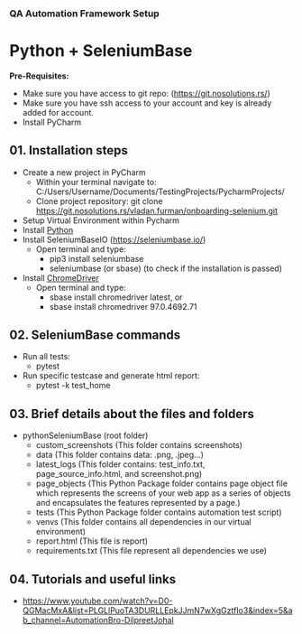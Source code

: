 ### QA Automation Framework Setup
# Python + SeleniumBase

**Pre-Requisites:**

- Make sure you have access to git repo: (https://git.nosolutions.rs/)
- Make sure you have ssh access to your account and key is already added for account.
- Install PyCharm

## 01. Installation steps

- Create a new project in PyCharm
  - Within your terminal navigate to: C:/Users/Username/Documents/TestingProjects/PycharmProjects/
  - Clone project repository: git clone https://git.nosolutions.rs/vladan.furman/onboarding-selenium.git
- Setup Virtual Environment within Pycharm
- Install [Python](https://www.python.org/downloads/) 
- Install SeleniumBaseIO (https://seleniumbase.io/)
  - Open terminal and type: 
    - pip3 install seleniumbase
    - seleniumbase (or sbase) (to check if the installation is passed)
- Install [ChromeDriver](https://chromedriver.chromium.org/) 
  - Open terminal and type:
    - sbase install chromedriver latest, or
    - sbase install chromedriver 97.0.4692.71

## 02. SeleniumBase commands
- Run all tests:
  - pytest
- Run specific testcase and generate html report:
  - pytest -k test_home
  
## 03. Brief details about the files and folders

- pythonSeleniumBase (root folder)
  - custom_screenshots (This folder contains screenshots)
  - data (This folder contains data: .png, .jpeg...)
  - latest_logs (This folder contains: test_info.txt, page_source_info.html, and screenshot.png)
  - page_objects (This Python Package folder contains page object file which represents the screens of your web app as a series of objects and encapsulates the features represented by a page.)
  - tests (This Python Package folder contains automation test script)
  - venvs (This folder contains all dependencies in our virtual environment)
  - report.html (This file is report)
  - requirements.txt (This file represent all dependencies we use)

## 04. Tutorials and useful links

- https://www.youtube.com/watch?v=D0-QGMacMxA&list=PLGLlPuoTA3DURLLEpkJJmN7wXgGztfIo3&index=5&ab_channel=AutomationBro-DilpreetJohal

